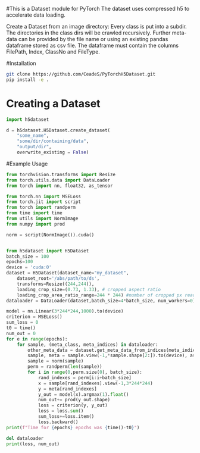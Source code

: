 #This is a Dataset module for PyTorch 
The dataset uses compressed h5 to accelerate data loading.

Create a Dataset from an image directory: Every class is put into a subdir. The directories in the class dirs will be crawled recursively.
Further meta-data can be provided by the file name or using an existing pandas dataframe stored as csv file. The dataframe must contain the columns FilePath, Index, ClassNo and FileType. 

#Installation

```bash
git clone https://github.com/CeadeS/PyTorchH5Dataset.git
pip install -e .
```


# Creating a Dataset

```python
import h5dataset

d = h5dataset.H5Dataset.create_dataset(
    "some_name",
    "some/dir/containing/data",
    "output/dir",
    overwrite_existing = False)
```

#Example Usage
```python
from torchvision.transforms import Resize
from torch.utils.data import DataLoader
from torch import nn, float32, as_tensor

from torch.nn import MSELoss
from torch.jit import script
from torch import randperm
from time import time
from utils import NormImage
from numpy import prod

norm = script(NormImage()).cuda()


from h5dataset import H5Dataset
batch_size = 100
epochs=100
device = 'cuda:0'
dataset = H5Dataset(dataset_name="my_dataset",
    dataset_root='/abs/path/to/ds',
    transforms=Resize((244,244)),
    loading_crop_size=(0.73, 1.33), # cropped aspect ratio 
    loading_crop_area_ratio_range=244 * 244) #number of cropped px read more at definition of random_located_sized_crop_function
dataloader = DataLoader(dataset,batch_size=4*batch_size, num_workers=0)

model = nn.Linear(3*244*244,1000).to(device)
criterion = MSELoss()
sum_loss = 0
t0 = time()
num_out = 0
for e in range(epochs):
    for sample, (meta_class, meta_indices) in dataloader:
        other_meta_data = dataset.get_meta_data_from_indices(meta_indices)
        sample, meta = sample.view(-1,*sample.shape[2:]).to(device), as_tensor(meta_class.view(-1), dtype=float32, device=device).requires_grad_(True)
        sample = norm(sample)
        perm = randperm(len(sample))
        for i in range(0,perm.size(0), batch_size):
            rand_indexes = perm[i:i+batch_size]
            x = sample[rand_indexes].view(-1,3*244*244)
            y = meta[rand_indexes]
            y_out = model(x).argmax(1).float()
            num_out+= prod(y_out.shape)
            loss = criterion(y, y_out)
            loss = loss.sum()
            sum_loss+=loss.item()
            loss.backward()
print(f"Time for {epochs} epochs was {time()-t0}")

del dataloader
print(loss, num_out)
```